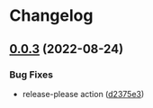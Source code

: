 # Changelog

## [0.0.3](https://github.com/manuelhenke/nuxt-envalid/compare/v0.0.2...v0.0.3) (2022-08-24)


### Bug Fixes

* release-please action ([d2375e3](https://github.com/manuelhenke/nuxt-envalid/commit/d2375e3374e5038abcf42fc95ef9652daf79998d))
